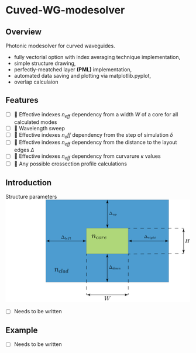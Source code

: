# Cuved-WG-modesolver
## Overview
Photonic modesolver for curved waveguides.

- fully vectorial option with index averaging technique implementation,
- simple structure drawing,
- perfectly-meatched layer **(PML)** implementation,
- automated data saving and plotting via matplotlib.pyplot,
- overlap calculaion
## Features

- [ ] 🔴 Effective indexes $n_{eff}$ dependency from a width $W$ of a core for all calculated modes
- [ ] 🔴 Wavelength sweep
- [ ] 🔴 Effective indexes $n_eff$ dependency from the step of simulation $\delta$
- [ ] 🔴 Effective indexes $n_{eff}$ dependency from the distance to the layout edges $\Delta$
- [ ] 🔴 Effective indexes $n_{eff}$ dependency from curvarure $\kappa$ values
- [ ] 🔴 Any possible crossection profile calculations

## Introduction
Structure parameters
![pic](./fiqures/pic.png)

- [ ] Needs to be written
## Example
- [ ] Needs to be written
